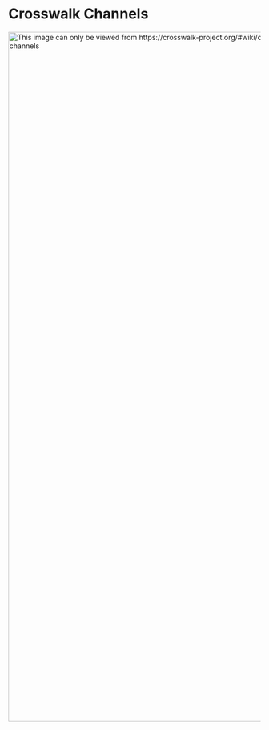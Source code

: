 # Crosswalk Channels
<!-- NOTE This image is uploaded into the wiki by cloning the wiki git, adding the file to
     assets, and pushing back up. When loaded on the Crosswalk website, the directory root
     is /, so the full path to the image asset (wiki/assets) must be provided. Unfortunately,
     that means the image won't load when viewed in GitHub itself. -->
<img alt="This image can only be viewed from https://crosswalk-project.org/#wiki/crosswalk-channels" width="630" height="1374" src='wiki/assets/Crosswalk-channels.png'>
